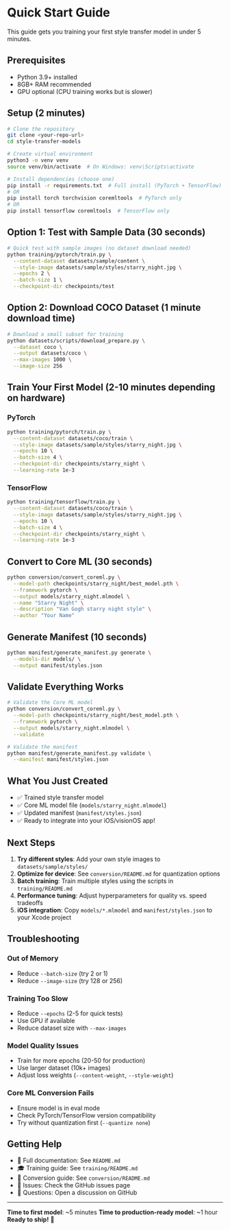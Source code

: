 # Quick Start Guide

This guide gets you training your first style transfer model in under 5 minutes.

## Prerequisites

- Python 3.9+ installed
- 8GB+ RAM recommended
- GPU optional (CPU training works but is slower)

## Setup (2 minutes)

```bash
# Clone the repository
git clone <your-repo-url>
cd style-transfer-models

# Create virtual environment
python3 -m venv venv
source venv/bin/activate  # On Windows: venv\Scripts\activate

# Install dependencies (choose one)
pip install -r requirements.txt  # Full install (PyTorch + TensorFlow)
# OR
pip install torch torchvision coremltools  # PyTorch only
# OR
pip install tensorflow coremltools  # TensorFlow only
```

## Option 1: Test with Sample Data (30 seconds)

```bash
# Quick test with sample images (no dataset download needed)
python training/pytorch/train.py \
  --content-dataset datasets/sample/content \
  --style-image datasets/sample/styles/starry_night.jpg \
  --epochs 2 \
  --batch-size 1 \
  --checkpoint-dir checkpoints/test
```

## Option 2: Download COCO Dataset (1 minute download time)

```bash
# Download a small subset for training
python datasets/scripts/download_prepare.py \
  --dataset coco \
  --output datasets/coco \
  --max-images 1000 \
  --image-size 256
```

## Train Your First Model (2-10 minutes depending on hardware)

### PyTorch

```bash
python training/pytorch/train.py \
  --content-dataset datasets/coco/train \
  --style-image datasets/sample/styles/starry_night.jpg \
  --epochs 10 \
  --batch-size 4 \
  --checkpoint-dir checkpoints/starry_night \
  --learning-rate 1e-3
```

### TensorFlow

```bash
python training/tensorflow/train.py \
  --content-dataset datasets/coco/train \
  --style-image datasets/sample/styles/starry_night.jpg \
  --epochs 10 \
  --batch-size 4 \
  --checkpoint-dir checkpoints/starry_night \
  --learning-rate 1e-3
```

## Convert to Core ML (30 seconds)

```bash
python conversion/convert_coreml.py \
  --model-path checkpoints/starry_night/best_model.pth \
  --framework pytorch \
  --output models/starry_night.mlmodel \
  --name "Starry Night" \
  --description "Van Gogh starry night style" \
  --author "Your Name"
```

## Generate Manifest (10 seconds)

```bash
python manifest/generate_manifest.py generate \
  --models-dir models/ \
  --output manifest/styles.json
```

## Validate Everything Works

```bash
# Validate the Core ML model
python conversion/convert_coreml.py \
  --model-path checkpoints/starry_night/best_model.pth \
  --framework pytorch \
  --output models/starry_night.mlmodel \
  --validate

# Validate the manifest
python manifest/generate_manifest.py validate \
  --manifest manifest/styles.json
```

## What You Just Created

- ✅ Trained style transfer model
- ✅ Core ML model file (`models/starry_night.mlmodel`)
- ✅ Updated manifest (`manifest/styles.json`)
- ✅ Ready to integrate into your iOS/visionOS app!

## Next Steps

1. **Try different styles**: Add your own style images to `datasets/sample/styles/`
2. **Optimize for device**: See `conversion/README.md` for quantization options
3. **Batch training**: Train multiple styles using the scripts in `training/README.md`
4. **Performance tuning**: Adjust hyperparameters for quality vs. speed tradeoffs
5. **iOS integration**: Copy `models/*.mlmodel` and `manifest/styles.json` to your Xcode project

## Troubleshooting

### Out of Memory
- Reduce `--batch-size` (try 2 or 1)
- Reduce `--image-size` (try 128 or 256)

### Training Too Slow
- Reduce `--epochs` (2-5 for quick tests)
- Use GPU if available
- Reduce dataset size with `--max-images`

### Model Quality Issues
- Train for more epochs (20-50 for production)
- Use larger dataset (10k+ images)
- Adjust loss weights (`--content-weight`, `--style-weight`)

### Core ML Conversion Fails
- Ensure model is in eval mode
- Check PyTorch/TensorFlow version compatibility
- Try without quantization first (`--quantize none`)

## Getting Help

- 📖 Full documentation: See `README.md`
- 🎓 Training guide: See `training/README.md`
- 🔄 Conversion guide: See `conversion/README.md`
- 🐛 Issues: Check the GitHub issues page
- 💬 Questions: Open a discussion on GitHub

---

**Time to first model**: ~5 minutes
**Time to production-ready model**: ~1 hour
**Ready to ship!** 🚀
